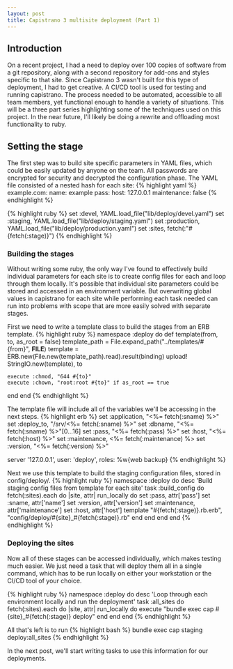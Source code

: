 ```yaml
---
layout: post
title: Capistrano 3 multisite deployment (Part 1)
---
```

## Introduction
On a recent project, I had a need to deploy over 100 copies of software from a git repository, along with a second repository for add-ons and styles specific to that site.  Since Capistrano 3 wasn't built for this type of deployment, I had to get creative.  A CI/CD tool is used for testing and running capistrano.  The process needed to be automated, accessible to all team members, yet functional enough to handle a variety of situations.  This will be a three part series highlighting some of the techniques used on this project.  In the near future, I'll likely be doing a rewrite and offloading most functionality to ruby.

## Setting the stage
The first step was to build site specific parameters in YAML files, which could be easily updated by anyone on the team.  All passwords are encrypted for security and decrypted the configuration phase.  The YAML file consisted of a nested hash for each site:
{% highlight yaml %}
example.com:
  name: example
  pass:
  host: 127.0.0.1
  maintenance: false
{% endhighlight %}

{% highlight ruby %}
set :devel,         YAML.load_file("lib/deploy/devel.yaml")
set :staging,       YAML.load_file("lib/deploy/staging.yaml")
set :production,    YAML.load_file("lib/deploy/production.yaml")
set :sites,         fetch(:"#{fetch(:stage)}")
{% endhighlight %}

### Building the stages
Without writing some ruby, the only way I've found to effectively build individual parameters for each site is to create config files for each and loop through them locally.  It's possible that individual site parameters could be stored and accessed in an environment variable.  But overwriting global values in capistrano for each site while performing each task needed can run into problems with scope that are more easily solved with separate stages.

First we need to write a template class to build the stages from an ERB template.
{% highlight ruby %}
namespace :deploy do
  def template(from, to, as_root = false)
    template_path = File.expand_path("../templates/#{from}", __FILE__)
    template = ERB.new(File.new(template_path).read).result(binding)
    upload! StringIO.new(template), to

    execute :chmod, "644 #{to}"
    execute :chown, "root:root #{to}" if as_root == true
  end
end
{% endhighlight %}

The template file will include all of the variables we'll be accessing in the next steps.
{% highlight erb %}
set :application, "<%= fetch(:sname) %>"
set :deploy_to,   "/srv/<%= fetch(:sname) %>"
set :dbname,      "<%= fetch(:sname) %>"[0...16]
set :pass,        "<%= fetch(:pass) %>"
set :host,        "<%= fetch(:host) %>"
set :maintenance, <%= fetch(:maintenance) %>
set :version,     "<%= fetch(:version) %>"

server '127.0.0.1', user: 'deploy', roles: %w{web backup}
{% endhighlight %}

Next we use this template to build the staging configuration files, stored in config/deploy/.
{% highlight ruby %}
namespace :deploy do
  desc 'Build staging config files from template for each site'
  task :build_config do
    fetch(:sites).each do |site, attr|
      run_locally do
        set :pass, attr['pass']
        set :sname, attr['name']
        set :version, attr['version']
        set :maintenance, attr['maintenance']
        set :host, attr['host']
        template "#{fetch(:stage)}.rb.erb", "config/deploy/#{site}_#{fetch(:stage)}.rb"
      end
    end
  end
end
{% endhighlight %}

### Deploying the sites

Now all of these stages can be accessed individually, which makes testing much easier.  We just need a task that will deploy them all in a single command, which has to be run locally on either your workstation or the CI/CD tool of your choice.

{% highlight ruby %}
namespace :deploy do
  desc 'Loop through each environment locally and run the deployment'
  task :all_sites do
    fetch(:sites).each do |site, attr|
      run_locally do
        execute "bundle exec cap #{site}_#{fetch(:stage)} deploy"
      end
    end
  end
{% endhighlight %}

All that's left is to run
{% highlight bash %}
bundle exec cap staging deploy:all_sites
{% endhighlight %}

In the next post, we'll start writing tasks to use this information for our deployments.